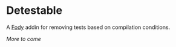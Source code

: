 # Detestable #
A [Fody](https://github.com/Fody/Fody) addin for removing tests based on compilation conditions.

_More to come_